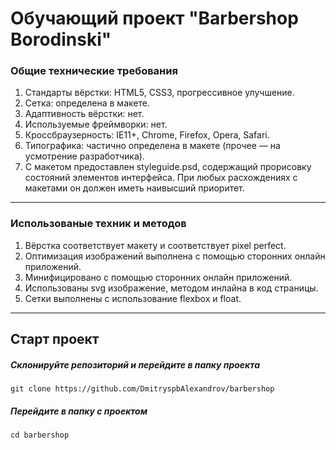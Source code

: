 # Обучающий проект "Barbershop Borodinski"

### Общие технические требования

1. Стандарты вёрстки: HTML5, CSS3, прогрессивное улучшение.
2. Сетка: определена в макете.
3. Адаптивность вёрстки: нет.
4. Используемые фреймворки: нет.
5. Кроссбраузерность: IE11+, Chrome, Firefox, Opera, Safari.
6. Типографика: частично определена в макете (прочее — на усмотрение
   разработчика).
7. С макетом предоставлен styleguide.psd, содержащий прорисовку состояний
   элементов интерфейса. При любых расхождениях с макетами он должен иметь
   наивысший приоритет.

---

### Использованые техник и методов

1. Вёрстка соответствует макету и соответствует pixel perfect.
2. Оптимизация изображений выполнена с помощью сторонних онлайн приложений.
3. Минифицировано с помощью сторонних онлайн приложений.
4. Использованы svg изображение, методом инлайна в код страницы.
5. Сетки выполнены с использование flexbox и float.

---

## Старт проект

##### Склонируйте репозиторий и перейдите в папку проекта

```
git clone https://github.com/DmitryspbAlexandrov/barbershop

```

##### Перейдите в папку с проектом

```
cd barbershop
```
